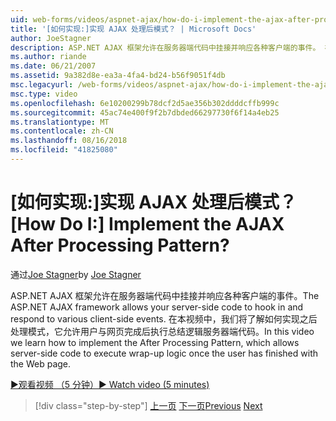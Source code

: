 ```yaml
---
uid: web-forms/videos/aspnet-ajax/how-do-i-implement-the-ajax-after-processing-pattern
title: '[如何实现:]实现 AJAX 处理后模式？ | Microsoft Docs'
author: JoeStagner
description: ASP.NET AJAX 框架允许在服务器端代码中挂接并响应各种客户端的事件。 在本视频中，我们将了解如何实现 Aft...
ms.author: riande
ms.date: 06/21/2007
ms.assetid: 9a382d8e-ea3a-4fa4-bd24-b56f9051f4db
msc.legacyurl: /web-forms/videos/aspnet-ajax/how-do-i-implement-the-ajax-after-processing-pattern
msc.type: video
ms.openlocfilehash: 6e10200299b78dcf2d5ae356b302ddddcffb999c
ms.sourcegitcommit: 45ac74e400f9f2b7dbded66297730f6f14a4eb25
ms.translationtype: MT
ms.contentlocale: zh-CN
ms.lasthandoff: 08/16/2018
ms.locfileid: "41825080"
---
```

<a name="how-do-i-implement-the-ajax-after-processing-pattern"></a><span data-ttu-id="e90cc-105">[如何实现:]实现 AJAX 处理后模式？</span><span class="sxs-lookup"><span data-stu-id="e90cc-105">[How Do I:] Implement the AJAX After Processing Pattern?</span></span>
====================
<span data-ttu-id="e90cc-106">通过[Joe Stagner](https://github.com/JoeStagner)</span><span class="sxs-lookup"><span data-stu-id="e90cc-106">by [Joe Stagner](https://github.com/JoeStagner)</span></span>

<span data-ttu-id="e90cc-107">ASP.NET AJAX 框架允许在服务器端代码中挂接并响应各种客户端的事件。</span><span class="sxs-lookup"><span data-stu-id="e90cc-107">The ASP.NET AJAX framework allows your server-side code to hook in and respond to various client-side events.</span></span> <span data-ttu-id="e90cc-108">在本视频中，我们将了解如何实现之后处理模式，它允许用户与网页完成后执行总结逻辑服务器端代码。</span><span class="sxs-lookup"><span data-stu-id="e90cc-108">In this video we learn how to implement the After Processing Pattern, which allows server-side code to execute wrap-up logic once the user has finished with the Web page.</span></span>

[<span data-ttu-id="e90cc-109">&#9654;观看视频 （5 分钟）</span><span class="sxs-lookup"><span data-stu-id="e90cc-109">&#9654; Watch video (5 minutes)</span></span>](https://channel9.msdn.com/Blogs/ASP-NET-Site-Videos/how-do-i-implement-the-ajax-after-processing-pattern)

> [!div class="step-by-step"]
> <span data-ttu-id="e90cc-110">[上一页](how-do-i-use-the-aspnet-ajax-history-control.md)
> [下一页](how-do-i-update-multiple-regions-of-a-page-with-aspnet-ajax.md)</span><span class="sxs-lookup"><span data-stu-id="e90cc-110">[Previous](how-do-i-use-the-aspnet-ajax-history-control.md)
[Next](how-do-i-update-multiple-regions-of-a-page-with-aspnet-ajax.md)</span></span>
